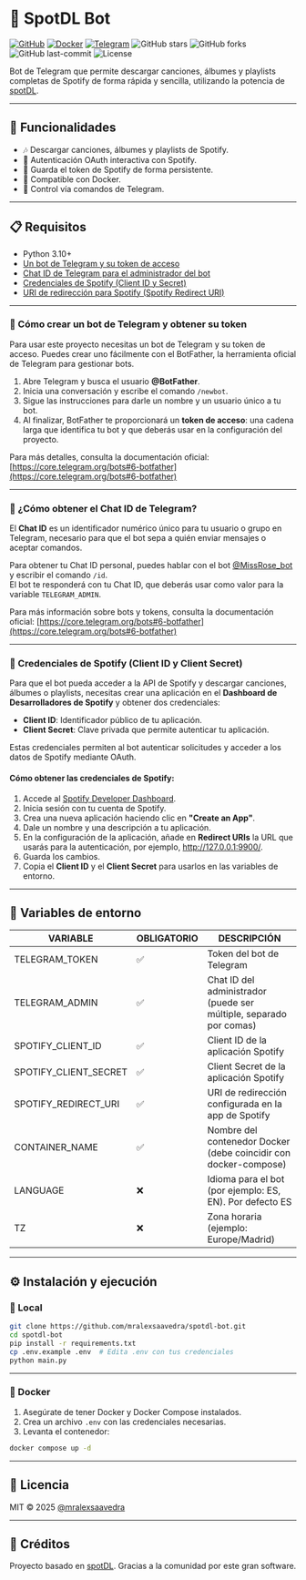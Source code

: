 # 🎵 SpotDL Bot

[![GitHub](https://badgen.net/badge/icon/github?icon=github&label)](https://github.com/mralexsaavedra/spotdl-bot)
[![Docker](https://badgen.net/badge/icon/docker?icon=docker&label)](https://hub.docker.com/r/mralexsaavedra/spotdl-bot)
[![Telegram](https://badgen.net/badge/icon/telegram?icon=telegram&label)](https://t.me/spotdl_bot)
![GitHub stars](https://badgen.net/github/stars/mralexsaavedra/spotdl-bot)
![GitHub forks](https://badgen.net/github/forks/mralexsaavedra/spotdl-bot)
![GitHub last-commit](https://badgen.net/github/last-commit/mralexsaavedra/spotdl-bot)
![License](https://badgen.net/github/license/mralexsaavedra/spotdl-bot)

Bot de Telegram que permite descargar canciones, álbumes y playlists completas de Spotify de forma rápida y sencilla, utilizando la potencia de [spotDL](https://github.com/spotDL/spotify-downloader).

---

## 🚀 Funcionalidades

- 🎶 Descargar canciones, álbumes y playlists de Spotify.
- 🔐 Autenticación OAuth interactiva con Spotify.
- 💾 Guarda el token de Spotify de forma persistente.
- 🐳 Compatible con Docker.
- 🤖 Control vía comandos de Telegram.

---

## 📋 Requisitos

- Python 3.10+
- [Un bot de Telegram y su token de acceso](#telegram-bot-token)
- [Chat ID de Telegram para el administrador del bot](#chat-id-telegram)
- [Credenciales de Spotify (Client ID y Secret)](#credenciales-spotify)
- [URI de redirección para Spotify (Spotify Redirect URI)](#spotify-redirect-uri)

---

<a id="telegram-bot-token"></a>
### 🤖 Cómo crear un bot de Telegram y obtener su token

Para usar este proyecto necesitas un bot de Telegram y su token de acceso. Puedes crear uno fácilmente con el BotFather, la herramienta oficial de Telegram para gestionar bots.

1. Abre Telegram y busca el usuario **@BotFather**.
2. Inicia una conversación y escribe el comando `/newbot`.
3. Sigue las instrucciones para darle un nombre y un usuario único a tu bot.
4. Al finalizar, BotFather te proporcionará un **token de acceso**: una cadena larga que identifica tu bot y que deberás usar en la configuración del proyecto.

Para más detalles, consulta la documentación oficial: [https://core.telegram.org/bots#6-botfather](https://core.telegram.org/bots#6-botfather)

---

<a id="chat-id-telegram"></a>
### 📌 ¿Cómo obtener el Chat ID de Telegram?

El **Chat ID** es un identificador numérico único para tu usuario o grupo en Telegram, necesario para que el bot sepa a quién enviar mensajes o aceptar comandos.

Para obtener tu Chat ID personal, puedes hablar con el bot [@MissRose_bot](https://t.me/MissRose_bot) y escribir el comando `/id`.  
El bot te responderá con tu Chat ID, que deberás usar como valor para la variable `TELEGRAM_ADMIN`.

Para más información sobre bots y tokens, consulta la documentación oficial: [https://core.telegram.org/bots#6-botfather](https://core.telegram.org/bots#6-botfather)

---

<a id="credenciales-spotify"></a>
### 🎵 Credenciales de Spotify (Client ID y Client Secret)

Para que el bot pueda acceder a la API de Spotify y descargar canciones, álbumes o playlists, necesitas crear una aplicación en el **Dashboard de Desarrolladores de Spotify** y obtener dos credenciales:

- **Client ID**: Identificador público de tu aplicación.  
- **Client Secret**: Clave privada que permite autenticar tu aplicación.

Estas credenciales permiten al bot autenticar solicitudes y acceder a los datos de Spotify mediante OAuth.

#### Cómo obtener las credenciales de Spotify:

1. Accede al [Spotify Developer Dashboard](https://developer.spotify.com/dashboard/applications).  
2. Inicia sesión con tu cuenta de Spotify.  
3. Crea una nueva aplicación haciendo clic en **"Create an App"**.  
4. Dale un nombre y una descripción a tu aplicación.  
<a id="spotify-redirect-uri"></a>
5. En la configuración de la aplicación, añade en **Redirect URIs** la URL que usarás para la autenticación, por ejemplo, http://127.0.0.1:9900/.
6. Guarda los cambios.  
7. Copia el **Client ID** y el **Client Secret** para usarlos en las variables de entorno.

---

## 🔑 Variables de entorno

| VARIABLE                | OBLIGATORIO  | DESCRIPCIÓN                                                        |
| ----------------------- | ------------ | ------------------------------------------------------------------ |
| TELEGRAM\_TOKEN         | ✅           | Token del bot de Telegram                                          |
| TELEGRAM\_ADMIN         | ✅           | Chat ID del administrador (puede ser múltiple, separado por comas) |
| SPOTIFY\_CLIENT\_ID     | ✅           | Client ID de la aplicación Spotify                                 |
| SPOTIFY\_CLIENT\_SECRET | ✅           | Client Secret de la aplicación Spotify                             |
| SPOTIFY\_REDIRECT\_URI  | ✅           | URI de redirección configurada en la app de Spotify                |
| CONTAINER_NAME          | ✅           | Nombre del contenedor Docker (debe coincidir con docker-compose)   |
| LANGUAGE                | ❌           | Idioma para el bot (por ejemplo: ES, EN). Por defecto ES           |
| TZ                      | ❌           | Zona horaria (ejemplo: Europe/Madrid)                              |

---

## ⚙️ Instalación y ejecución

### 🔧 Local

```bash
git clone https://github.com/mralexsaavedra/spotdl-bot.git
cd spotdl-bot
pip install -r requirements.txt
cp .env.example .env  # Edita .env con tus credenciales
python main.py
```

---

### 🐳 Docker

1. Asegúrate de tener Docker y Docker Compose instalados.
2. Crea un archivo `.env` con las credenciales necesarias.
3. Levanta el contenedor:

```bash
docker compose up -d
```

---

## 📝 Licencia

MIT © 2025 [@mralexsaavedra](https://github.com/mralexsaavedra)

---

## 🙌 Créditos

Proyecto basado en [spotDL](https://github.com/spotDL/spotify-downloader). Gracias a la comunidad por este gran software.